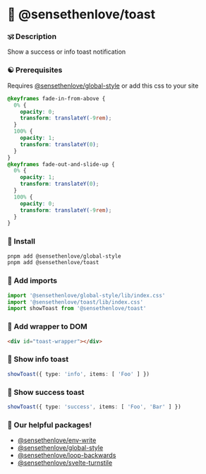 # 🙏 @sensethenlove/toast


### 🕉 Description
Show a success or info toast notification

### ☯️ Prerequisites
Requires [@sensethenlove/global-style](https://github.com/sensethenlove/global-style) or add this css to your site
```css
@keyframes fade-in-from-above {
  0% {
    opacity: 0;
    transform: translateY(-9rem);
  }
  100% {
    opacity: 1;
    transform: translateY(0);
  }
}
@keyframes fade-out-and-slide-up {
  0% {
    opacity: 1;
    transform: translateY(0);
  }
  100% {
    opacity: 0;
    transform: translateY(-9rem);
  }
}
```

### 💞 Install
```bash
pnpm add @sensethenlove/global-style
pnpm add @sensethenlove/toast
```

### 💛 Add imports
```ts
import '@sensethenlove/global-style/lib/index.css'
import '@sensethenlove/toast/lib/index.css'
import showToast from '@sensethenlove/toast'
```

### 🧡 Add wrapper to DOM
```html
<div id="toast-wrapper"></div>
```

### 💙 Show info toast
```ts
showToast({ type: 'info', items: [ 'Foo' ] })
```

### 💚 Show success toast
```ts
showToast({ type: 'success', items: [ 'Foo', 'Bar' ] })
```

### 💖 Our helpful packages!
* [@sensethenlove/env-write](https://www.npmjs.com/package/@sensethenlove/env-write)
* [@sensethenlove/global-style](https://www.npmjs.com/package/@sensethenlove/global-style)
* [@sensethenlove/loop-backwards](https://www.npmjs.com/package/@sensethenlove/loop-backwards)
* [@sensethenlove/svelte-turnstile](https://www.npmjs.com/package/@sensethenlove/svelte-turnstile)
